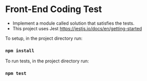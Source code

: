 # Front-End Coding Test

- Implement a module called solution that satisfies the tests.
- This project uses Jest https://jestjs.io/docs/en/getting-started

To setup, in the project directory run:

### `npm install`

To run tests, in the project directory run:

### `npm test`
